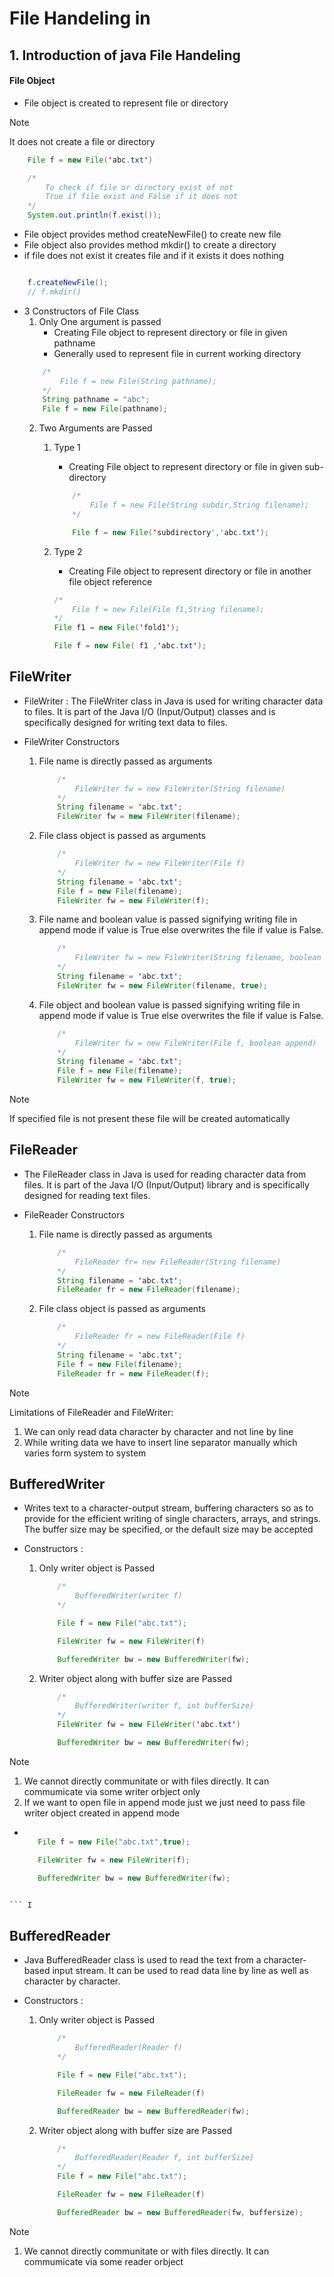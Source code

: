 # File Handeling in 

## 1. Introduction of java File Handeling

#### File Object
* File object is created to represent file or directory

>[!Note] 
> It does not create a file or directory

```java
    File f = new File('abc.txt')

    /*
        To check if file or directory exist of not 
        True if file exist and False if it does not
    */
    System.out.println(f.exist()); 

```
 * File object provides method createNewFile() to create new file
 * File object also provides method mkdir() to create a directory
 * if file does not exist it creates file and if it exists it does nothing

```java

    f.createNewFile();
    // f.mkdir()
```
- 3 Constructors of File Class
    1. Only One argument is passed
        - Creating File object to represent directory or file in given pathname  
        - Generally used to represent file in current working directory 
    ``` java
        /*
            File f = new File(String pathname);
        */
        String pathname = "abc";
        File f = new File(pathname);
    ```
    2. Two Arguments are Passed
        1. Type 1
            - Creating File object to represent directory or file in given sub-directory
            ``` java
                /*
                    File f = new File(String subdir,String filename);
                */

                File f = new File('subdirectory','abc.txt');
            ```
        2. Type 2
            - Creating File object to represent directory or file in another file object reference

            ``` java
            /*
                File f = new File(File f1,String filename);
            */
            File f1 = new File('fold1');

            File f = new File( f1 ,'abc.txt');
            ```

## FileWriter

* FileWriter : The FileWriter class in Java is used for writing character data to files. It is part of the Java I/O (Input/Output) classes and is specifically designed for writing text data to files.

* FileWriter Constructors
    1. File name is directly passed as arguments
        ```java
            /*
                FileWriter fw = new FileWriter(String filename)
            */
            String filename = 'abc.txt';
            FileWriter fw = new FileWriter(filename);
        ```
    2. File class object is passed as arguments
        ```java
            /*
                FileWriter fw = new FileWriter(File f)
            */
            String filename = 'abc.txt';
            File f = new File(filename);
            FileWriter fw = new FileWriter(f);
        ```
    3. File name and boolean value is passed signifying writing file in append mode if value is True else overwrites the file if value is False.
        ```java
            /*
                FileWriter fw = new FileWriter(String filename, boolean append)
            */
            String filename = 'abc.txt';
            FileWriter fw = new FileWriter(filename, true);
        ```
    4. File object and boolean value is passed signifying writing file in append mode if value is True else overwrites the file if value is False.
        ```java
            /*
                FileWriter fw = new FileWriter(File f, boolean append)
            */
            String filename = 'abc.txt';
            File f = new File(filename);
            FileWriter fw = new FileWriter(f, true);
        ```
> [!Note] 
>If specified file is not present these file will be created automatically



## FileReader

* The FileReader class in Java is used for reading character data from files. It is part of the Java I/O (Input/Output) library and is specifically designed for reading text files.

* FileReader Constructors
    1. File name is directly passed as arguments
        ```java
            /*
                FileReader fr= new FileReader(String filename)
            */
            String filename = 'abc.txt';
            FileReader fr = new FileReader(filename);
        ```
    2. File class object is passed as arguments
        ```java
            /*
                FileReader fr = new FileReader(File f)
            */
            String filename = 'abc.txt';
            File f = new File(filename);
            FileReader fr = new FileReader(f);
        ```
>[!Note]
> Limitations of FileReader and FileWriter:
> 1) We can only read data character by character and not line by line
> 2) While writing data we have to insert line separator manually which varies form system to system   

## BufferedWriter

* Writes text to a character-output stream, buffering characters so as to provide for the efficient writing of single characters, arrays, and strings.
The buffer size may be specified, or the default size may be accepted

* Constructors :
    1) Only writer object is Passed
        ```java
            /*
                BufferedWriter(writer f)
            */

            File f = new File("abc.txt");

            FileWriter fw = new FileWriter(f)

            BufferedWriter bw = new BufferedWriter(fw);

        ```
    2) Writer object along with buffer size are Passed
    
        ```java
            /*
                BufferedWriter(writer f, int bufferSize)
            */
            FileWriter fw = new FileWriter('abc.txt')

            BufferedWriter bw = new BufferedWriter(fw);

        ```
> [!Note]
>    1) We cannot directly communitate or with files directly. It can commumicate via some  writer orbject only
>    2) If we want to open file in append mode just we just need to pass file writer object created in append mode 
*    ```java

        File f = new File("abc.txt",true);

        FileWriter fw = new FileWriter(f);

        BufferedWriter bw = new BufferedWriter(fw);
    
    ``` I

## BufferedReader

* Java BufferedReader class is used to read the text from a character-based input stream. It can be used to read data line by line as well as character by character.

* Constructors :
    1) Only writer object is Passed
        ```java
            /*
                BufferedReader(Reader f)
            */

            File f = new File("abc.txt");

            FileReader fw = new FileReader(f)

            BufferedReader bw = new BufferedReader(fw);

        ```
    2) Writer object along with buffer size are Passed
    
        ```java
            /*
                BufferedReader(Reader f, int bufferSize)
            */
            File f = new File("abc.txt");

            FileReader fw = new FileReader(f)

            BufferedReader bw = new BufferedReader(fw, buffersize);

        ```
> [!Note]
>    1) We cannot directly communitate or with files directly. It can commumicate via some  reader orbject